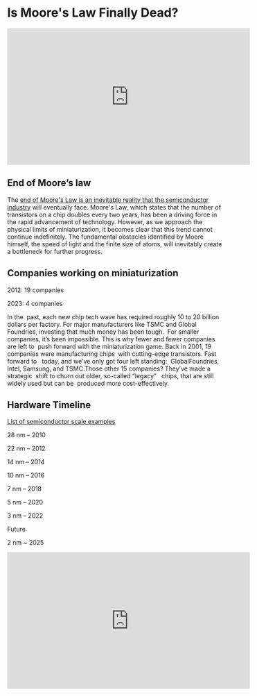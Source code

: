 # Is Moore's Law Finally Dead?

<iframe width="560" height="315" src="https://www.youtube.com/embed/gWTnpy7sw2g?si=nz_U4X_wkA6fr0SD" title="YouTube video player" frameborder="0" allow="accelerometer; autoplay; clipboard-write; encrypted-media; gyroscope; picture-in-picture; web-share" referrerpolicy="strict-origin-when-cross-origin" allowfullscreen></iframe>

## End of Moore’s law

The [end of Moore's Law is an inevitable reality that the semiconductor industry](https://physicsworld.com/a/moores-law-further-progress-will-push-hard-on-the-boundaries-of-physics-and-economics/) will eventually face. Moore's Law, which states that the number of transistors on a chip doubles every two years, has been a driving force in the rapid advancement of technology. However, as we approach the physical limits of miniaturization, it becomes clear that this trend cannot continue indefinitely. The fundamental obstacles identified by Moore himself, the speed of light and the finite size of atoms, will inevitably create a bottleneck for further progress.


## Companies working on miniaturization

2012: 19 companies 

2023: 4 companies

In the  past, each new chip tech wave has required roughly 10 to 20 billion dollars per factory. For major manufacturers like TSMC and Global Foundries, investing that much money has been tough.  For smaller companies, it’s been impossible. This is why fewer and fewer companies are left to  push forward with the miniaturization game. Back in 2001, 19 companies were manufacturing chips  with cutting-edge transistors. Fast forward to   today, and we’ve only got four left standing:  GlobalFoundries, Intel, Samsung, and TSMC.Those other 15 companies? They’ve made a strategic  shift to churn out older, so-called “legacy”   chips, that are still widely used but can be  produced more cost-effectively.


## Hardware Timeline

[List of semiconductor scale examples](https://en.wikipedia.org/wiki/List_of_semiconductor_scale_examples)

28 nm – 2010

22 nm – 2012

14 nm – 2014

10 nm – 2016

7 nm – 2018

5 nm – 2020

3 nm – 2022

Future

2 nm ~ 2025

<iframe width="560" height="315" src="https://www.youtube.com/embed/IkRXpFIRUl4?si=PqYlSeNM_aVQc9YK" title="YouTube video player" frameborder="0" allow="accelerometer; autoplay; clipboard-write; encrypted-media; gyroscope; picture-in-picture; web-share" referrerpolicy="strict-origin-when-cross-origin" allowfullscreen></iframe>


